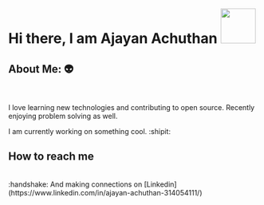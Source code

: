 # Hi there, I am Ajayan Achuthan <img src="https://camo.githubusercontent.com/b0fa06ee100360ae8811a115c133de7848891e3b/68747470733a2f2f6769746875622e6769746875626173736574732e636f6d2f696d616765732f6d6f6e612d776869737065722e676966" width="70" height="70" />


## About Me:  :alien:
 </br>

I love learning new technologies and contributing to open source. Recently enjoying problem solving as well.

I am currently working on something cool. :shipit:  </br>

## How to reach me
</br>
:handshake: And making connections on [Linkedin](https://www.linkedin.com/in/ajayan-achuthan-314054111/)
          
